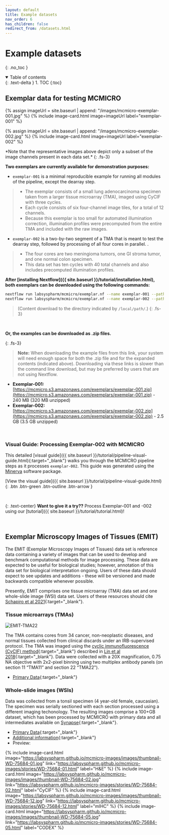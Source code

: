 ```yaml
---
layout: default
title: Example datasets
nav_order: 6
has_children: false
redirect_from: /datasets.html
---
```

# Example datasets
{: .no_toc }

<details open markdown="block">
  <summary>
    Table of contents
  </summary>
  {: .text-delta }
1. TOC
{:toc}
</details>

## Exemplar data for testing MCMICRO

<div class="basic-grid mt-6">

{% assign imageUrl = site.baseurl | append: "/images/mcmicro-exemplar-001.jpg" %}
{% include image-card.html 
    image=imageUrl
    label="exemplar-001"
%}

{% assign imageUrl = site.baseurl | append: "/images/mcmicro-exemplar-002.jpg" %}
{% include image-card.html 
    image=imageUrl
    label="exemplar-002"
%}

</div><!-- end grid -->
*Note that the representative images above depict only a subset of the image channels present in each data set.*
{: .fs-3}

<br>

**Two exemplars are currently available for demonstration purposes:**
* `exemplar-001` is a minimal reproducible example for running all modules of the pipeline, except the dearray step. 
>* The exemplar consists of a small lung adenocarcinoma specimen taken from a larger tissue microarray (TMA), imaged using CyCIF with three cycles. 
>* Each cycle consists of six four-channel image tiles, for a total of 12 channels. 
>* Because this exemplar is too small for automated illumination correction, illumination profiles were precomputed from the entire TMA and included with the raw images.

* `exemplar-002` is a two-by-two segment of a TMA that is meant to test the dearray step, followed by processing of all four cores in parallel. . 
>* The four cores are two meningioma tumors, one GI stroma tumor, and one normal colon specimen. 
>* This data set has ten cycles with 40 total channels and also includes precomputed illumination profiles.

**After [installing Nextflow]({{ site.baseurl }}/tutorial/installation.html), both exemplars can be downloaded using the following commands:**
``` bash
nextflow run labsyspharm/mcmicro/exemplar.nf --name exemplar-001 --path /local/path/
nextflow run labsyspharm/mcmicro/exemplar.nf --name exemplar-002 --path /local/path/
```

>(Content download to the directory indicated by `/local/path/`.)
{: .fs-3}

<br>

**Or, the examples can be downloaded as .zip files.**

{: .fs-3}
> **Note:** When downloading the example files from this link, your system will need enough space for both the .zip file and for the expanded contents (indicated above). Downloading via these links is slower than the command line download, but may be preferred by users that are not using Nextflow.

* **Exemplar-001:** [https://mcmicro.s3.amazonaws.com/exemplars/exemplar-001.zip](https://mcmicro.s3.amazonaws.com/exemplars/exemplar-001.zip) - 240 MB (320 MB unzipped)
* **Exemplar-002:** [https://mcmicro.s3.amazonaws.com/exemplars/exemplar-002.zip](https://mcmicro.s3.amazonaws.com/exemplars/exemplar-002.zip) - 2.5 GB (3.5 GB unzipped)

<br>

### Visual Guide: Processing Exemplar-002 with MCMICRO 
This detailed [visual guide]({{ site.baseurl }}/tutorial/pipeline-visual-guide.html){:target="_blank"}  walks you through the MCMICRO pipeline steps as it processes `exemplar-002`. This guide was generated using the [Minerva]({{base.siteurl}}/parameters/core.html#minerva) software package.

[View the visual guide]({{ site.baseurl }}/tutorial/pipeline-visual-guide.html){: .btn .btn-green .btn-outline .btn-arrow }

<br>

{: .text-center}
**Want to give it a try??** Process Exemplar-001 and -002 using our [tutorial]({{ site.baseurl }}/tutorial/tutorial.html)!

<br>

## Exemplar Microscopy Images of Tissues (EMIT)

The EMIT (Exemplar Microscopy Images of Tissues) data set is reference data containing a variety of images that can be used to develop and benchmark computational methods for image processing. These data are expected to be useful for biological studies; however, annotation of this data set for biological interpretation ongoing. Users of these data should expect to see updates and additions - these will be versioned and made backwards compatible whenever possible.

Presently, EMIT comprises one tissue microarray (TMA) data set and one whole-slide image (WSI) data set. Users of these resources should cite [Schapiro et al 2021](https://doi.org/10.1038/s41592-021-01308-y){:target="_blank"}.


### Tissue microarrays (TMAs)

<img src="{{ site.baseurl }}/images/EMIT_TMA22.png" alt="EMIT-TMA22">

The TMA contains cores from 34 cancer, non-neoplastic diseases, and normal tissues collected from clinical discards under an IRB-supervised protocol. The TMA was imaged using the [cyclic immunofluorescence (CyCIF) method](https://www.cycif.org/){:target="_blank"} described in [Lin et al 2018](https://elifesciences.org/articles/31657){:target="_blank"}. Data were collected with a 20X magnification, 0.75 NA objective with 2x2-pixel binning using two multiplex antibody panels (on section 11 “TMA11” and section 22 “TMA22").

* [Primary Data](https://www.synapse.org/#!Synapse:syn22345748/wiki/609239){:target="_blank"}

### Whole-slide images (WSIs)

Data was collected from a tonsil specimen (4 year-old female, caucasian). The specimen was serially sectioned with each section processed using a different imaging techonology. The resulting images comprise a 100+GB dataset, which has been processed by MCMICRO with primary data and all intermediates available on [Synapse](https://www.synapse.org/#!Synapse:syn24849819/wiki/608441){:target="_blank"}.

* [Primary Data](https://www.synapse.org/#!Synapse:syn24849819/wiki/608441){:target="_blank"}
* [Additional information](https://labsyspharm.github.io/mcmicro-images/){:target="_blank"}
* Preview:

<div class="basic-grid four-column">

{% include image-card.html 
    image="https://labsyspharm.github.io/mcmicro-images/images/thumbnail-WD-75684-01.jpg"
    link="https://labsyspharm.github.io/mcmicro-images/stories/WD-75684-01.html"
    label="H&E"
%}
{% include image-card.html 
    image="https://labsyspharm.github.io/mcmicro-images/images/thumbnail-WD-75684-02.jpg"
    link="https://labsyspharm.github.io/mcmicro-images/stories/WD-75684-02.html"
    label="CyCIF"
%}
{% include image-card.html 
    image="https://labsyspharm.github.io/mcmicro-images/images/thumbnail-WD-75684-12.jpg"
    link="https://labsyspharm.github.io/mcmicro-images/stories/WD-75684-12.html"
    label="mIHC"
%}
{% include image-card.html 
    image="https://labsyspharm.github.io/mcmicro-images/images/thumbnail-WD-75684-05.jpg"
    link="https://labsyspharm.github.io/mcmicro-images/stories/WD-75684-05.html"
    label="CODEX"
%}

</div><!-- end grid -->

